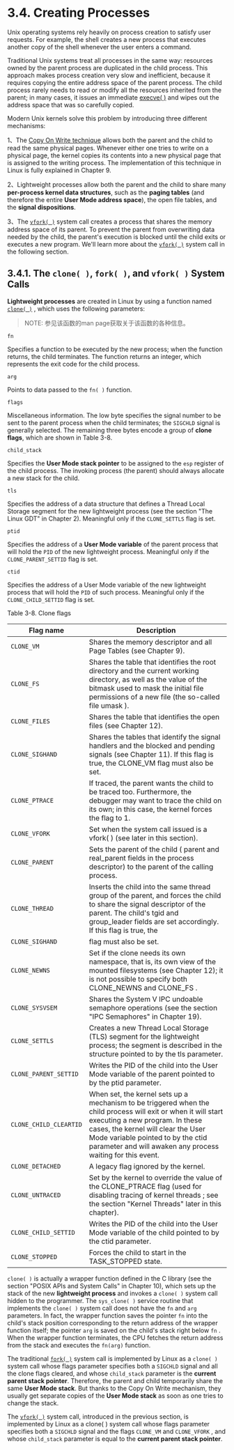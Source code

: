 # 3.4. Creating Processes

Unix operating systems rely heavily on process creation to satisfy user requests. For example, the shell creates a new process that executes another copy of the shell whenever the user enters a command.

Traditional Unix systems treat all processes in the same way: resources owned by the parent process are duplicated in the child process. This approach makes process creation very slow and inefficient, because it requires copying the entire address space of the parent process. The child process rarely needs to read or modify all the resources inherited from the parent; in many cases, it issues an immediate  [execve( )](http://man7.org/linux/man-pages/man2/execve.2.html) and wipes out the address space that was so carefully copied.

Modern Unix kernels solve this problem by introducing three different mechanisms:

1、The [Copy On Write technique](https://en.wikipedia.org/wiki/Copy-on-write) allows both the parent and the child to read the same physical pages. Whenever either one tries to write on a physical page, the kernel copies its contents into a new physical page that is assigned to the writing process. The implementation of this technique in Linux is fully explained in Chapter 9.

2、Lightweight processes allow both the parent and the child to share many **per-process kernel data structures**, such as the **paging tables** (and therefore the entire **User Mode address space**), the open file tables, and the **signal dispositions**.

3、The  [`vfork( )`](http://man7.org/linux/man-pages/man2/vfork.2.html) system call creates a process that shares the memory address space of its parent. To prevent the parent from overwriting data needed by the child, the parent's execution is blocked until the child exits or executes a new program. We'll learn more about the  [`vfork( )`](http://man7.org/linux/man-pages/man2/vfork.2.html) system call in the following section.



## 3.4.1. The `clone( )`, `fork( )`, and `vfork( )` System Calls

**Lightweight processes** are created in Linux by using a function named  [`clone( )`](http://man7.org/linux/man-pages/man2/clone.2.html) , which uses the
following parameters:

> NOTE: 参见该函数的man page获取关于该函数的各种信息。

`fn`

Specifies a function to be executed by the new process; when the function returns, the child terminates. The function returns an integer, which represents the exit code for the child process.

`arg`

Points to data passed to the  `fn( )` function.

`flags`

Miscellaneous information. The low byte specifies the signal number to be sent to the parent process when the child terminates; the  `SIGCHLD` signal is generally selected. The remaining three bytes encode a group of **clone flags**, which are shown in Table 3-8.

`child_stack`

Specifies the **User Mode stack pointer** to be assigned to the  `esp` register of the child process. The invoking process (the parent) should always allocate a new stack for the child.

`tls`

Specifies the address of a data structure that defines a Thread Local Storage segment for the new lightweight process (see the section "The Linux GDT" in Chapter 2). Meaningful only if the `CLONE_SETTLS` flag is set.

`ptid`

Specifies the address of a **User Mode variable** of the parent process that will hold the `PID` of the new lightweight process. Meaningful only if the  `CLONE_PARENT_SETTID` flag is set.

`ctid`

Specifies the address of a User Mode variable of the new lightweight process that will hold the `PID` of such process. Meaningful only if the  `CLONE_CHILD_SETTID` flag is set.



Table 3-8. Clone flags

|Flag name |Description|
|---|---|
|`CLONE_VM` |Shares the memory descriptor and all Page Tables (see Chapter 9).|
|`CLONE_FS` |Shares the table that identifies the root directory and the current working directory, as well as the value of the bitmask used to mask the initial file permissions of a new file (the so-called file umask ).|
|`CLONE_FILES` |Shares the table that identifies the open files (see Chapter 12).|
|`CLONE_SIGHAND` |Shares the tables that identify the signal handlers and the blocked and pending signals (see Chapter 11). If this flag is true, the  CLONE_VM flag must also be set.|
|`CLONE_PTRACE` |If traced, the parent wants the child to be traced too. Furthermore, the debugger may want to trace the child on its own; in this case, the kernel forces the flag to 1.|
|`CLONE_VFORK` |Set when the system call issued is a  vfork( ) (see later in this section).|
|`CLONE_PARENT` |Sets the parent of the child ( parent and  real_parent fields in the process descriptor) to the parent of the calling process.|
|`CLONE_THREAD` |Inserts the child into the same thread group of the parent, and forces the child to share the signal descriptor of the parent. The child's  tgid and group_leader fields are set accordingly. If this flag is true, the|
|`CLONE_SIGHAND` |flag must also be set.|
|`CLONE_NEWNS` |Set if the clone needs its own namespace, that is, its own view of the mounted filesystems (see Chapter 12); it is not possible to specify both CLONE_NEWNS and  CLONE_FS .|
|`CLONE_SYSVSEM` |Shares the System V IPC undoable semaphore operations (see the section "IPC Semaphores" in Chapter 19).|
|`CLONE_SETTLS` |Creates a new Thread Local Storage (TLS) segment for the lightweight process; the segment is described in the structure pointed to by the  tls parameter.|
|`CLONE_PARENT_SETTID` |Writes the PID of the child into the User Mode variable of the parent pointed to by the  ptid parameter.|
|`CLONE_CHILD_CLEARTID` |When set, the kernel sets up a mechanism to be triggered when the child process will exit or when it will start executing a new program. In these cases, the kernel will clear the User Mode variable pointed to by the  ctid parameter and will awaken any process waiting for this event.|
|`CLONE_DETACHED` |A legacy flag ignored by the kernel.|
|`CLONE_UNTRACED` |Set by the kernel to override the value of the  CLONE_PTRACE flag (used for disabling tracing of kernel threads ; see the section "Kernel Threads" later in this chapter).|
|`CLONE_CHILD_SETTID` |Writes the PID of the child into the User Mode variable of the child pointed to by the  ctid parameter.|
|`CLONE_STOPPED` |Forces the child to start in the  TASK_STOPPED state.|



`clone( )` is actually a wrapper function defined in the C library (see the section "POSIX APIs and System Calls" in Chapter 10), which sets up the stack of the new **lightweight process** and invokes a `clone( )` system call hidden to the programmer. The  `sys_clone( )` service routine that implements the  `clone( )` system call does not have the  `fn` and  `arg` parameters. In fact, the wrapper function saves the pointer  `fn` into the child's stack position corresponding to the return address of the wrapper function itself; the pointer  `arg` is saved on the child's stack right below  `fn` . When the wrapper function terminates, the CPU fetches the return address from the stack and executes the `fn(arg)` function.

The traditional  [`fork( )`](http://man7.org/linux/man-pages/man2/fork.2.html) system call is implemented by Linux as a  `clone( )` system call whose  flags parameter specifies both a  `SIGCHLD` signal and all the clone flags cleared, and whose  `child_stack` parameter is the **current parent stack pointer**. Therefore, the parent and child temporarily share the same **User Mode stack**. But thanks to the Copy On Write mechanism, they usually get separate copies of the **User Mode stack** as soon as one tries to change the stack.

The  [`vfork( )`](http://man7.org/linux/man-pages/man2/vfork.2.html) system call, introduced in the previous section, is implemented by Linux as a  clone( ) system call whose  flags parameter specifies both a  `SIGCHLD` signal and the flags  `CLONE_VM` and `CLONE_VFORK` , and whose  `child_stack` parameter is equal to the **current parent stack pointer**.